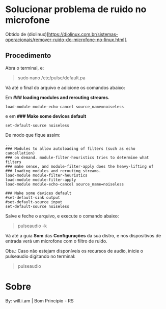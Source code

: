 # Solucionar problema de ruido no microfone

Obtido de (diolinux)[https://diolinux.com.br/sistemas-operacionais/remover-ruido-do-microfone-no-linux.html].

## Procedimento

Abra o terminal, e:

> sudo nano /etc/pulse/default.pa

Vá até o final do arquivo e adicione os comandos abaixo:

Em **### loading modules and rerouting streams.**

```
load-module module-echo-cancel source_name=noiseless
```

e em **### Make some devices default**

```
set-default-source noiseless 
```

De modo que fique assim:

```
...
### Modules to allow autoloading of filters (such as echo cancellation)
### on demand. module-filter-heuristics tries to determine what filters
### make sense, and module-filter-apply does the heavy-lifting of
### loading modules and rerouting streams.
load-module module-filter-heuristics
load-module module-filter-apply
load-module module-echo-cancel source_name=noiseless

### Make some devices default
#set-default-sink output
#set-default-source input
set-default-source noiseless
```

Salve e feche o arquivo, e execute o comando abaixo:

> pulseaudio -k

Vá até a guia **Som** das **Configurações** da sua distro, e nos dispositivos de entrada verá um microfone com o filtro de ruido.

Obs.: Caso não estejam disponíveis os recursos de audio, inicie o pulseaudio digitando no terminal:

> pulseaudio

# Sobre

By: will.i.am | Bom Princípio - RS
